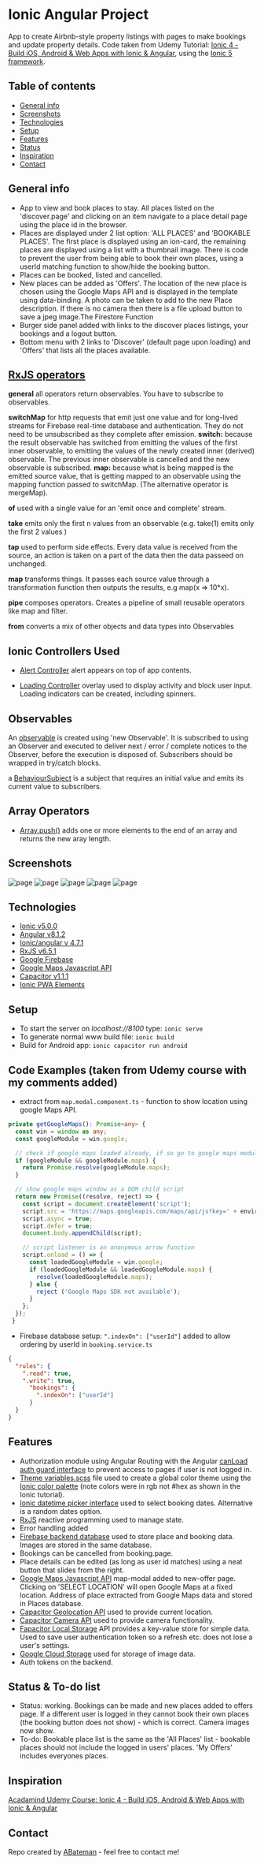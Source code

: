 # Ionic Angular Project

App to create Airbnb-style property listings with pages to make bookings and update property details. Code taken from Udemy Tutorial: [Ionic 4 - Build iOS, Android & Web Apps with Ionic & Angular](https://www.udemy.com/ionic-2-the-practical-guide-to-building-ios-android-apps/), using the [Ionic 5 framework](https://ionicframework.com/docs).

## Table of contents

* [General info](#general-info)
* [Screenshots](#screenshots)
* [Technologies](#technologies)
* [Setup](#setup)
* [Features](#features)
* [Status](#status)
* [Inspiration](#inspiration)
* [Contact](#contact)

## General info

* App to view and book places to stay. All places listed on the 'discover.page' and clicking on an item navigate to a place detail page using the place id in the browser.
* Places are displayed under 2 list option: 'ALL PLACES' and 'BOOKABLE PLACES'. The first place is displayed using an ion-card, the remaining places are displayed using a list with a thumbnail image. There is code to prevent the user from being able to book their own places, using a userId matching function to show/hide the booking button.
* Places can be booked, listed and cancelled.
* New places can be added as 'Offers'. The location of the new place is chosen using the Google Maps API and is displayed in the template using data-binding. A photo can be taken to add to the new Place description. If there is no camera then there is a file upload button to save a jpeg image.The Firestore Function
* Burger side panel added with links to the discover places listings, your bookings and a logout button.
* Bottom menu with 2 links to 'Discover' (default page upon loading) and 'Offers' that lists all the places available.

## [RxJS operators](http://reactivex.io/documentation/observable.html)

**general** all operators return observables. You have to subscribe to observables.

**switchMap** for http requests that emit just one value and for long-lived streams for Firebase real-time database and authentication. They do not need to be unsubscribed as they complete after emission. **switch:** because the result observable has switched from emitting the values of the first inner observable, to emitting the values of the newly created inner (derived) observable. The previous inner observable is cancelled and the new observable is subscribed. **map:** because what is being mapped is the emitted source value, that is getting mapped to an observable using the mapping function passed to switchMap. (The alternative operator is mergeMap).

**of** used with a single value for an 'emit once and complete' stream.

**take** emits only the first n values from an observable (e.g. take(1) emits only the first 2 values )

**tap** used to perform side effects. Every data value is received from the source, an action is taken on a part of the data then the data passeed on unchanged.

**map** transforms things. It passes each source value through a transformation function then outputs the results, e.g map(x => 10*x).

**pipe** composes operators. Creates a pipeline of small reusable operators like map and filter.

**from** converts a mix of other objects and data types into Observables

## Ionic Controllers Used

* [Alert Controller](https://ionicframework.com/docs/api/alert) alert appears on top of app contents.

* [Loading Controller](https://ionicframework.com/docs/api/loading) overlay used to display activity and block user input. Loading indicators can be created, including spinners.

## Observables

An [observable](https://rxjs-dev.firebaseapp.com/guide/observable) is created using 'new Observable'. It is subscribed to using an Observer and executed to deliver next / error / complete notices to the Observer, before the execution is disposed of. Subscribers should be wrapped in try/catch blocks.

a [BehaviourSubject](http://reactivex.io/rxjs/manual/overview.html#behaviorsubject) is a subject that requires an initial value and emits its current value to subscribers.

## Array Operators

* [Array.push()](https://developer.mozilla.org/en-US/docs/Web/JavaScript/Reference/Global_Objects/Array/push) adds one or more elements to the end of an array and returns the new aray length.

## Screenshots

![page](./img/discover-places-page.png)
![page](./img/discover-place-detail.png)
![page](./img/new-offer.png)
![page](./img/my-offers-page.png)
![page](./img/firebase-database.png)

## Technologies

* [Ionic v5.0.0](https://ionicframework.com/)
* [Angular v8.1.2](https://angular.io/)
* [Ionic/angular v 4.7.1](https://ionicframework.com/)
* [RxJS v6.5.1](https://angular.io/guide/rx-library)
* [Google Firebase](https://firebase.google.com)
* [Google Maps Javascript API](https://developers.google.com/maps/documentation/javascript/tutorial)
* [Capacitor v1.1.1](https://capacitor.ionicframework.com/)
* [Ionic PWA Elements](https://www.npmjs.com/package/@ionic/pwa-elements)

## Setup

* To start the server on _localhost://8100_ type: `ionic serve`
* To generate normal www build file: `ionic build`
* Build for Android app: `ionic capacitor run android`

## Code Examples (taken from Udemy course with my comments added)

* extract from `map.modal.component.ts` - function to show location using google Maps API.

```typescript
private getGoogleMaps(): Promise<any> {
  const win = window as any;
  const googleModule = win.google;

  // check if google maps loaded already, if so go to google maps module
  if (googleModule && googleModule.maps) {
    return Promise.resolve(googleModule.maps);
  }

  // show google maps window as a DOM child script
  return new Promise((resolve, reject) => {
    const script = document.createElement('script');
    script.src = 'https://maps.googleapis.com/maps/api/js?key=' + environment.googleMapsAPIKey;
    script.async = true;
    script.defer = true;
    document.body.appendChild(script);

    // script listener is an anonymous arrow function
    script.onload = () => {
      const loadedGoogleModule = win.google;
      if (loadedGoogleModule && loadedGoogleModule.maps) {
        resolve(loadedGoogleModule.maps);
      } else {
        reject ('Google Maps SDK not available');
      }
    };
  });
 }
```

* Firebase database setup: `".indexOn": ["userId"]` added to allow ordering by userId in `booking.service.ts`

```json
{
  "rules": {
    ".read": true,
    ".write": true,
      "bookings": {
        ".indexOn": ["userId"]
      }
  }
}

```

## Features

* Authorization module using Angular Routing with the Angular [canLoad auth guard interface](https://angular.io/api/router/CanLoad) to prevent access to pages if user is not logged in.
* [Theme variables.scss](https://ionicframework.com/docs/theming/css-variables) file used to create a global color theme using the [Ionic color palette](https://ionicframework.com/docs/theming/color-generator) (note colors were in rgb not #hex as shown in the Ionic tutorial).
* [Ionic datetime picker interface](https://ionicframework.com/docs/api/datetime) used to select booking dates. Alternative is a random dates option.
* [RxJS](https://angular.io/guide/rx-library) reactive programming used to manage state.
* Error handling added
* [Firebase backend database](https://firebase.google.com) used to store place and booking data. Images are stored in the same database.
* Bookings can be cancelled from booking.page.
* Place details can be edited (as long as user id matches) using a neat button that slides from the right.
* [Google Maps Javascript API](https://developers.google.com/maps/documentation/javascript/tutorial) map-modal added to new-offer page. Clicking on 'SELECT LOCATION' will open Google Maps at a fixed location. Address of place extracted from Google Maps data and stored in Places database.
* [Capacitor Geolocation API](https://capacitor.ionicframework.com/docs/apis/geolocation) used to provide current location.
* [Capacitor Camera API](https://capacitor.ionicframework.com/docs/apis/camera) used to provide camera functionality.
* [Fapacitor Local Storage](https://capacitor.ionicframework.com/docs/apis/storage/) API provides a key-value store for simple data. Used to save user authentication token so a refresh etc. does not lose a user's settings.
* [Google Cloud Storage](https://www.npmjs.com/package/@google-cloud/storage) used for storage of image data.
* Auth tokens on the backend.

## Status & To-do list

* Status: working. Bookings can be made and new places added to offers page. If a different user is logged in they cannot book their own places (the booking button does not show) - which is correct. Camera images now show.
* To-do: Bookable place list is the same as the 'All Places' list - bookable places should not include the logged in users' places. 'My Offers' includes everyones places.

## Inspiration

[Acadamind Udemy Course: Ionic 4 - Build iOS, Android & Web Apps with Ionic & Angular](https://www.udemy.com/ionic-2-the-practical-guide-to-building-ios-android-apps/)

## Contact

Repo created by [ABateman](https://www.andrewbateman.org) - feel free to contact me!
